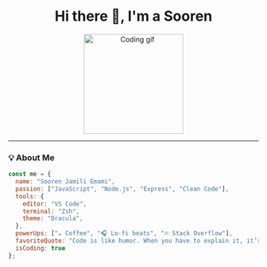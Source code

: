 <h1 align="center">Hi there 👋, I'm a Sooren</h1>

<p align="center">
  <img src="https://media.giphy.com/media/UVG0BN8TOMKkPOJS6e/giphy.gif" width="200" alt="Coding gif" />
</p>

---

### 💡 About Me

```javascript
const me = {
  name: "Sooren Jamili Emami",
  passion: ["JavaScript", "Node.js", "Express", "Clean Code"],
  tools: {
    editor: "VS Code",
    terminal: "Zsh",
    theme: "Dracula",
  },
  powerUps: ["☕ Coffee", "🎧 Lo-fi beats", "🔥 Stack Overflow"],
  favoriteQuote: "Code is like humor. When you have to explain it, it’s bad.",
  isCoding: true
};

```
